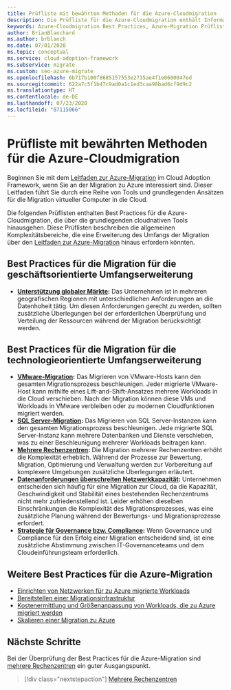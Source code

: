 ```yaml
---
title: Prüfliste mit bewährten Methoden für die Azure-Cloudmigration
description: Die Prüfliste für die Azure-Cloudmigration enthält Informationen zur Implementierung der Azure-Tools, die zur Anpassung an die Best Practices für die Cloudmigration verwendet werden.
keywords: Azure-Cloudmigration Best Practices, Azure-Migration Prüfliste, Cloudmigration Prüfliste, Cloudmigration Best Practices
author: BrianBlanchard
ms.author: brblanch
ms.date: 07/01/2020
ms.topic: conceptual
ms.service: cloud-adoption-framework
ms.subservice: migrate
ms.custom: seo-azure-migrate
ms.openlocfilehash: 6b717b100f8685157553e2735ae4f1e0600047ed
ms.sourcegitcommit: 622a7c5f1b47c9ad0a1c1ed3caa98bad6cf9d9c2
ms.translationtype: HT
ms.contentlocale: de-DE
ms.lasthandoff: 07/23/2020
ms.locfileid: "87115066"
---
```

# <a name="azure-cloud-migration-migration-best-practices-checklist"></a>Prüfliste mit bewährten Methoden für die Azure-Cloudmigration

Beginnen Sie mit dem [Leitfaden zur Azure-Migration](../azure-migration-guide/index.md) im Cloud Adoption Framework, wenn Sie an der Migration zu Azure interessiert sind. Dieser Leitfaden führt Sie durch eine Reihe von Tools und grundlegenden Ansätzen für die Migration virtueller Computer in die Cloud.

Die folgenden Prüflisten enthalten Best Practices für die Azure-Cloudmigration, die über die grundlegenden cloudnativen Tools hinausgehen. Diese Prüflisten beschreiben die allgemeinen Komplexitätsbereiche, die eine Erweiterung des Umfangs der Migration über den [Leitfaden zur Azure-Migration](../azure-migration-guide/index.md) hinaus erfordern könnten.

## <a name="migration-best-practices-for-business-driven-scope-expansion"></a>Best Practices für die Migration für die geschäftsorientierte Umfangserweiterung

- **[Unterstützung globaler Märkte](./multiple-regions.md):** Das Unternehmen ist in mehreren geografischen Regionen mit unterschiedlichen Anforderungen an die Datenhoheit tätig. Um diesen Anforderungen gerecht zu werden, sollten zusätzliche Überlegungen bei der erforderlichen Überprüfung und Verteilung der Ressourcen während der Migration berücksichtigt werden.

## <a name="migration-best-practices-for-technology-driven-scope-expansion"></a>Best Practices für die Migration für die technologieorientierte Umfangserweiterung

- **[VMware-Migration](./vmware-host.md):** Das Migrieren von VMware-Hosts kann den gesamten Migrationsprozess beschleunigen. Jeder migrierte VMware-Host kann mithilfe eines Lift-and-Shift-Ansatzes mehrere Workloads in die Cloud verschieben. Nach der Migration können diese VMs und Workloads in VMware verbleiben oder zu modernen Cloudfunktionen migriert werden.
- **[SQL Server-Migration](./sql-migration.md):** Das Migrieren von SQL Server-Instanzen kann den gesamten Migrationsprozess beschleunigen. Jede migrierte SQL Server-Instanz kann mehrere Datenbanken und Dienste verschieben, was zu einer Beschleunigung mehrerer Workloads beitragen kann.
- **[Mehrere Rechenzentren](./multiple-datacenters.md):** Die Migration mehrerer Rechenzentren erhöht die Komplexität erheblich. Während der Prozesse zur Bewertung, Migration, Optimierung und Verwaltung werden zur Vorbereitung auf komplexere Umgebungen zusätzliche Überlegungen erläutert.
- **[Datenanforderungen überschreiten Netzwerkkapazität](./network-capacity-exceeded.md):** Unternehmen entscheiden sich häufig für eine Migration zur Cloud, da die Kapazität, Geschwindigkeit und Stabilität eines bestehenden Rechenzentrums nicht mehr zufriedenstellend ist. Leider erhöhen dieselben Einschränkungen die Komplexität des Migrationsprozesses, was eine zusätzliche Planung während der Bewertungs- und Migrationsprozesse erfordert.
- **[Strategie für Governance bzw. Compliance](./governance-or-compliance.md):** Wenn Governance und Compliance für den Erfolg einer Migration entscheidend sind, ist eine zusätzliche Abstimmung zwischen IT-Governanceteams und dem Cloudeinführungsteam erforderlich.

## <a name="additional-migration-best-practices"></a>Weitere Best Practices für die Azure-Migration

- [Einrichten von Netzwerken für zu Azure migrierte Workloads](./migrate-best-practices-networking.md)
- [Bereitstellen einer Migrationsinfrastruktur](./contoso-migration-infrastructure.md)
- [Kostenermittlung und Größenanpassung von Workloads, die zu Azure migriert werden](./migrate-best-practices-costs.md)
- [Skalieren einer Migration zu Azure](./contoso-migration-scale.md)

## <a name="next-steps"></a>Nächste Schritte

Bei der Überprüfung der Best Practices für die Azure-Migration sind [mehrere Rechenzentren](./multiple-datacenters.md) ein guter Ausgangspunkt.

> [!div class="nextstepaction"]
> [Mehrere Rechenzentren](./multiple-datacenters.md)
